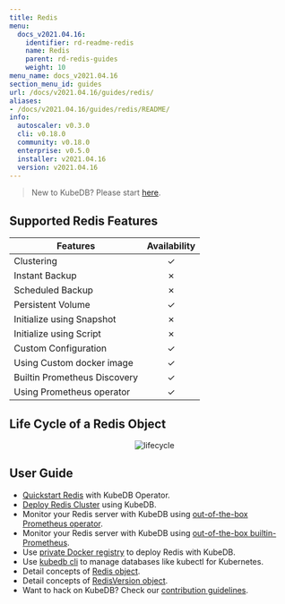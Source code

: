 ```yaml
---
title: Redis
menu:
  docs_v2021.04.16:
    identifier: rd-readme-redis
    name: Redis
    parent: rd-redis-guides
    weight: 10
menu_name: docs_v2021.04.16
section_menu_id: guides
url: /docs/v2021.04.16/guides/redis/
aliases:
- /docs/v2021.04.16/guides/redis/README/
info:
  autoscaler: v0.3.0
  cli: v0.18.0
  community: v0.18.0
  enterprise: v0.5.0
  installer: v2021.04.16
  version: v2021.04.16
---
```


> New to KubeDB? Please start [here](/docs/v2021.04.16/README).

## Supported Redis Features

| Features                     | Availability |
| ---------------------------- | :----------: |
| Clustering                   |   &#10003;   |
| Instant Backup               |   &#10007;   |
| Scheduled Backup             |   &#10007;   |
| Persistent Volume            |   &#10003;   |
| Initialize using Snapshot    |   &#10007;   |
| Initialize using Script      |   &#10007;   |
| Custom Configuration         |   &#10003;   |
| Using Custom docker image    |   &#10003;   |
| Builtin Prometheus Discovery |   &#10003;   |
| Using Prometheus operator    |   &#10003;   |

## Life Cycle of a Redis Object

<p align="center">
  <img alt="lifecycle"  src="/docs/v2021.04.16/images/redis/redis-lifecycle.svg">
</p>

## User Guide

- [Quickstart Redis](/docs/v2021.04.16/guides/redis/quickstart/quickstart) with KubeDB Operator.
- [Deploy Redis Cluster](/docs/v2021.04.16/guides/redis/clustering/redis-cluster) using KubeDB.
- Monitor your Redis server with KubeDB using [out-of-the-box Prometheus operator](/docs/v2021.04.16/guides/redis/monitoring/using-prometheus-operator).
- Monitor your Redis server with KubeDB using [out-of-the-box builtin-Prometheus](/docs/v2021.04.16/guides/redis/monitoring/using-builtin-prometheus).
- Use [private Docker registry](/docs/v2021.04.16/guides/redis/private-registry/using-private-registry) to deploy Redis with KubeDB.
- Use [kubedb cli](/docs/v2021.04.16/guides/redis/cli/cli) to manage databases like kubectl for Kubernetes.
- Detail concepts of [Redis object](/docs/v2021.04.16/guides/redis/concepts/redis).
- Detail concepts of [RedisVersion object](/docs/v2021.04.16/guides/redis/concepts/catalog).
- Want to hack on KubeDB? Check our [contribution guidelines](/docs/v2021.04.16/CONTRIBUTING).
